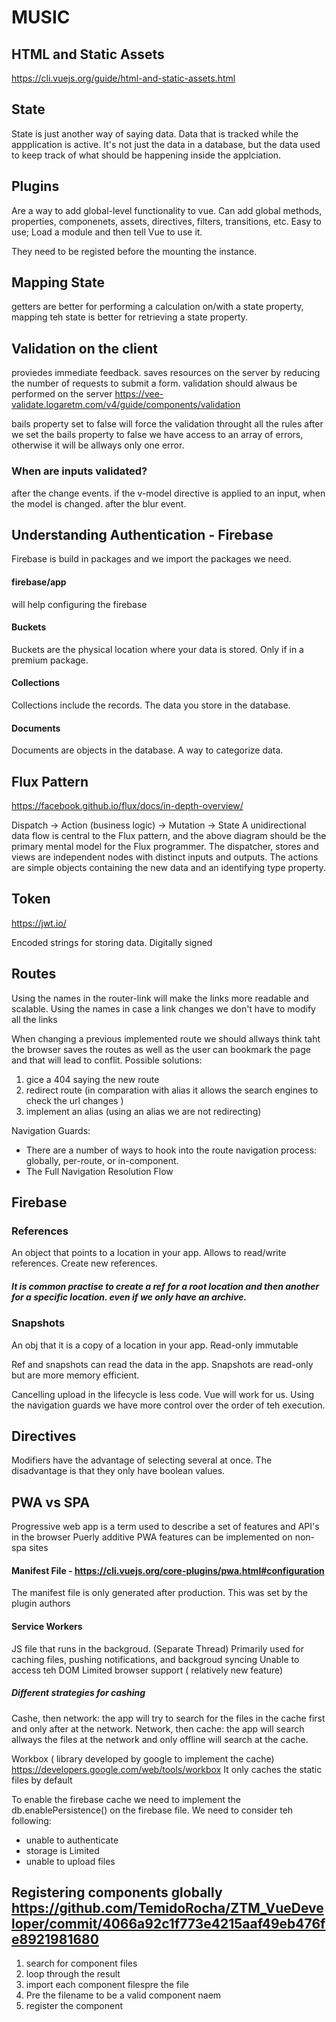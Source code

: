 # MUSIC

## HTML and Static Assets

https://cli.vuejs.org/guide/html-and-static-assets.html

## State

State is just another way of saying data.
Data that is tracked while the appplication is active.
It's not just the data in a database, but the data used to keep track of what should be happening inside the applciation.

## Plugins

Are a way to add global-level functionality to vue.
Can add global methods, properties, componenets, assets, directives, filters, transitions, etc.
Easy to use; Load a module and then tell Vue to use it.

They need to be registed before the mounting the instance.

## Mapping State

getters are better for performing a calculation on/with a state property,
mapping teh state is better for retrieving a state property.

## Validation on the client

proviedes immediate feedback.
saves resources on the server by reducing the number of requests to submit a form.
validation should alwaus be performed on the server
https://vee-validate.logaretm.com/v4/guide/components/validation

bails property set to false will force the validation throught all the rules
after we set the bails property to false we have access to an array of errors, otherwise it will be allways only one error.

### When are inputs validated?

after the change events.
if the v-model directive is applied to an input, when the model is changed.
after the blur event.

## Understanding Authentication - Firebase

Firebase is build in packages and we import the packages we need.

#### firebase/app

will help configuring the firebase

#### Buckets

Buckets are the physical location where your data is stored. Only if in a premium package.

#### Collections

Collections include the records. The data you store in the database.

#### Documents

Documents are objects in the database.
A way to categorize data.

## Flux Pattern

https://facebook.github.io/flux/docs/in-depth-overview/

Dispatch -> Action (business logic) -> Mutation -> State
A unidirectional data flow is central to the Flux pattern, and the above diagram should be the primary mental model for the Flux programmer. The dispatcher, stores and views are independent nodes with distinct inputs and outputs. The actions are simple objects containing the new data and an identifying type property.

## Token

https://jwt.io/

Encoded strings for storing data.
Digitally signed

## Routes

Using the names in the router-link will make the links more readable and scalable. Using the names in case a link changes we don't have to modify all the links

When changing a previous implemented route we should allways think taht the browser saves the routes as well as the user can bookmark the page and that will lead to conflit.
Possible solutions:

1. gice a 404 saying the new route
2. redirect route (in comparation with alias it allows the search engines to check the url changes )
3. implement an alias (using an alias we are not redirecting)

Navigation Guards:

- There are a number of ways to hook into the route navigation process: globally, per-route, or in-component.
- The Full Navigation Resolution Flow

## Firebase

### References

An object that points to a location in your app.
Allows to read/write references.
Create new references.

##### It is common practise to create a ref for a root location and then another for a specific location. even if we only have an archive.

### Snapshots

An obj that it is a copy of a location in your app.
Read-only
immutable

Ref and snapshots can read the data in the app. Snapshots are read-only but are more memory efficient.

Cancelling upload in the lifecycle is less code. Vue will work for us.
Using the navigation guards we have more control over the order of teh execution.

## Directives

Modifiers have the advantage of selecting several at once. The disadvantage is that they only have boolean values.

## PWA vs SPA

Progressive web app is a term used to describe a set of features and API's in the browser
Puerly additive
PWA features can be implemented on non-spa sites

#### Manifest File - https://cli.vuejs.org/core-plugins/pwa.html#configuration

The manifest file is only generated after production. This was set by the plugin authors

#### Service Workers

JS file that runs in the backgroud. (Separate Thread)
Primarily used for caching files, pushing notifications, and backgroud syncing
Unable to access teh DOM
Limited browser support ( relatively new feature)

##### Different strategies for cashing

Cashe, then network: the app will try to search for the files in the cache first and only after at the network.
Network, then cache: the app will search allways the files at the network and only offline will search at the cache.

Workbox ( library developed by google to implement the cache) https://developers.google.com/web/tools/workbox
It only caches the static files by default

To enable the firebase cache we need to implement the db.enablePersistence() on the firebase file.
We need to consider teh following:

- unable to authenticate
- storage is Limited
- unable to upload files

## Registering components globally https://github.com/TemidoRocha/ZTM_VueDeveloper/commit/4066a92c1f773e4215aaf49eb476fe8921981680

1. search for component files
2. loop through the result
3. import each component filespre the file
4. Pre the filename to be a valid component naem
5. register the component
